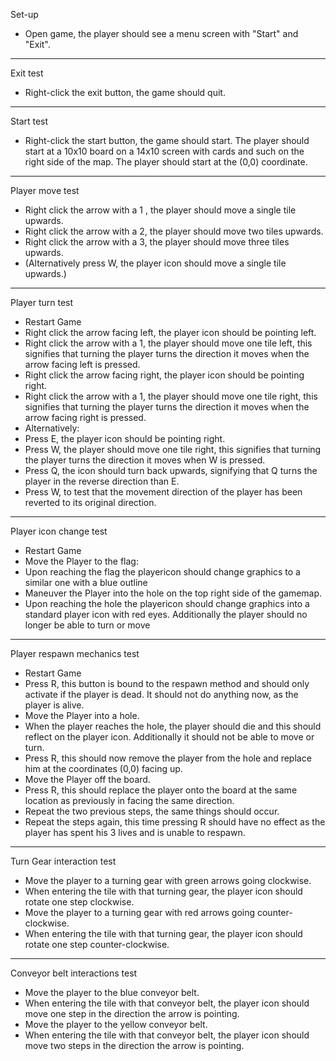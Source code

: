Set-up
- Open game, the player should see a menu screen with "Start" and "Exit".
---
Exit test
- Right-click the exit button, the game should quit.
---
Start test
- Right-click the start button, the game should start. 
The player should start at a 10x10 board on a 14x10 screen 
with cards and such on the right side of the map. The player
should start at the (0,0) coordinate.
---
Player move test
- Right click the arrow with a 1 , the player should move a single tile upwards.
- Right click the arrow with a 2, the player should move two tiles upwards.
- Right click the arrow with a 3, the player should move three tiles upwards.
- (Alternatively press W, the player icon should move a single tile upwards.)
---
Player turn test
- Restart Game
- Right click the arrow facing left, the player icon should be pointing left.
- Right click the arrow with a 1, the player should move one tile left, this 
signifies that turning the player turns the direction it moves when the arrow 
facing left is pressed.
- Right click the arrow facing right, the player icon should be pointing right.
- Right click the arrow with a 1, the player should move one tile right, this 
signifies that turning the player turns the direction it moves when the arrow 
facing right is pressed.
- Alternatively:
- Press E, the player icon should be pointing right.
- Press W, the player should move one tile right, this signifies
that turning the player turns the direction it moves when W is
pressed.
- Press Q, the icon should turn back upwards, signifying that
Q turns the player in the reverse direction than E.
- Press W, to test that the movement direction of the player has
been reverted to its original direction.
---
Player icon change test
- Restart Game
- Move the Player to the flag:
- Upon reaching the flag the playericon should change graphics
to a similar one with a blue outline
- Maneuver the Player into the hole on the top right side of the gamemap.
- Upon reaching the hole the playericon should change graphics
into a standard player icon with red eyes.
Additionally the player should no longer be able to turn or move
---
Player respawn mechanics test
- Restart Game
- Press R, this button is bound to the respawn method and
should only activate if the player is dead. It should not
do anything now, as the player is alive.
- Move the Player into a hole.
- When the player reaches the hole, the player should die and
this should reflect on the player icon. Additionally it should
not be able to move or turn.
- Press R, this should now remove the player from the hole and
replace him at the coordinates (0,0) facing up.
- Move the Player off the board.
- Press R, this should replace the player onto the board at
the same location as previously in facing the same direction.
- Repeat the two previous steps, the same things should occur.
- Repeat the steps again, this time pressing R should have no
effect as the player has spent his 3 lives and is unable to
respawn.
---
Turn Gear interaction test
- Move the player to a turning gear with green arrows going clockwise. 
- When entering the tile with that turning gear, the player icon should
rotate one step clockwise. 
- Move the player to a turning gear with red arrows going counter-clockwise.
- When entering the tile with that turning gear, the player icon should
rotate one step counter-clockwise. 
---
Conveyor belt interactions test
- Move the player to the blue conveyor belt.
- When entering the tile with that conveyor belt, the player icon should
move one step in the direction the arrow is pointing. 
- Move the player to the yellow conveyor belt.
- When entering the tile with that conveyor belt, the player icon should
move two steps in the direction the arrow is pointing. 
